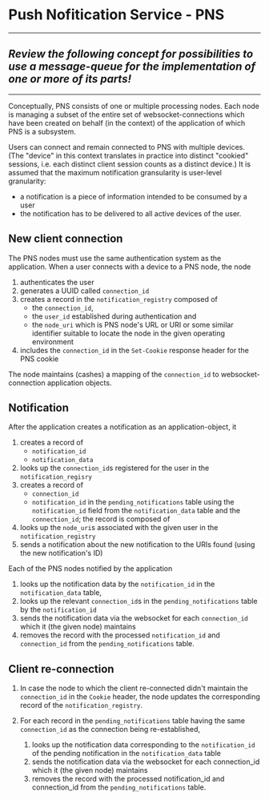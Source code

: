 # Push Nofitication Service - PNS
---
*Review the following concept for possibilities to use a message-queue for the implementation of one or more of its parts!*
---
---

Conceptually, PNS consists of one or multiple processing nodes. Each node is managing a subset of the entire set of websocket-connections which have been created on behalf (in the context) of the application of which PNS is a subsystem.

Users can connect and remain connected to PNS with multiple devices. (The "device" in this context translates in practice into distinct "cookied" sessions, i.e. each distinct client session counts as a distinct device.) It is assumed that the maximum notification gransularity is user-level granularity:
* a notification is a piece of information intended to be consumed by a user
* the notification has to be delivered to all active devices of the user.

## New client connection

The PNS nodes must use the same authentication system as the application. When a user connects with a device to a PNS node, the node

1. authenticates the user
2. generates a UUID called `connection_id`
3. creates a record in the `notification_registry` composed of
   * the `connection_id`,
   * the `user_id` established during authentication and
   * the `node_uri` which is PNS node's URL or URI or some similar identifier suitable to locate the node in the given operating environment
4. includes the `connection_id` in the `Set-Cookie` response header for the PNS cookie

The node maintains (cashes) a mapping of the `connection_id` to websocket-connection application objects.

## Notification

After the application creates a notification as an application-object, it

1. creates a record of
   * `notification_id`
   * `notification_data`
2. looks up the `connection_id`s registered for the user in the `notification_regisry`
3. creates a record of
   * `connection_id`
   * `notification_id`
   in the `pending_notifications` table using the `notification_id` field from the `notification_data` table and the `connection_id`; the record is composed of
1. looks up the `node_uri`s associated with the given user in the `notification_registry`
2. sends a notification about the new notification to the URIs found (using the new notification's ID)


Each of the PNS nodes notified by the application

1. looks up the notification data by the `notification_id` in the `notification_data` table,
2. looks up the relevant `connection_id`s in the `pending_notifications` table by the `notification_id`
3. sends the notification data via the websocket for each `connection_id` which it (the given node) maintains
4. removes the record with the processed `notification_id` and `connection_id` from the `pending_notifications` table.

## Client re-connection

1. In case the node to which the client re-connected didn't maintain the `connection_id` in the `Cookie` header, the node updates the corresponding record of the `notification_registry`.
2. For each record in the `pending_notifications` table having the same `connection_id` as the connection being re-established,
   
   1. looks up the notification data corresponding to the `notification_id` of the pending notification in the `notification_data` table
   2. sends the notification data via the websocket for each connection_id which it (the given node) maintains
   3. removes the record with the processed notification_id and connection_id from the `pending_notifications` table.
